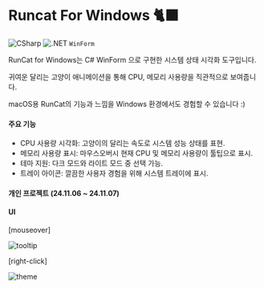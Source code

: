 # Runcat For Windows 🐈‍⬛
![CSharp](https://camo.githubusercontent.com/16113eb52d90f59b94c5c47d0a7937d2765f9a2a21853e76a6a82234397b6e33/68747470733a2f2f696d672e736869656c64732e696f2f62616467652f4353686172702d3643343746463f7374796c653d666c6174266c6f676f3d43706c7573706c7573266c6f676f436f6c6f723d7768697465)
![.NET](https://img.shields.io/badge/.NET-5C2D91?style=flat&logo=.net&logoColor=white)
<code>WinForm</code>

RunCat for Windows는 C# WinForm 으로 구현한 시스템 상태 시각화 도구입니다. 

귀여운 달리는 고양이 애니메이션을 통해 CPU, 메모리 사용량을 직관적으로 보여줍니다.

macOS용 RunCat의 기능과 느낌을 Windows 환경에서도 경험할 수 있습니다 :) 

#### 주요 기능
- CPU 사용량 시각화: 고양이의 달리는 속도로 시스템 성능 상태를 표현.
- 메모리 사용량 표시: 마우스오버시 현재 CPU 및 메모리 사용량이 툴팁으로 표시.
- 테마 지원: 다크 모드와 라이트 모드 중 선택 가능.
- 트레이 아이콘: 깔끔한 사용자 경험을 위해 시스템 트레이에 표시.


#### 개인 프로젝트 (24.11.06 ~ 24.11.07)

#### UI
[mouseover]

![tooltip](https://github.com/user-attachments/assets/7cb82690-0a88-481d-9bc0-18f37eb34d59)

[right-click]

![theme](https://github.com/user-attachments/assets/9891df03-64cc-495e-a10f-ce384c891a72)
